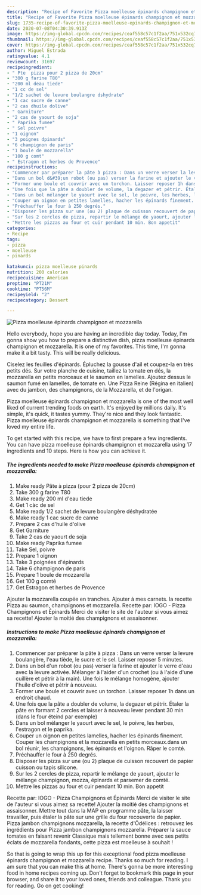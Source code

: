 ```yaml
---
description: "Recipe of Favorite Pizza moelleuse épinards champignon et mozzarella"
title: "Recipe of Favorite Pizza moelleuse épinards champignon et mozzarella"
slug: 1735-recipe-of-favorite-pizza-moelleuse-epinards-champignon-et-mozzarella
date: 2020-07-08T04:30:39.913Z
image: https://img-global.cpcdn.com/recipes/ceaf558c57c1f2aa/751x532cq70/pizza-moelleuse-epinards-champignon-et-mozzarella-photo-principale-de-la-recette.jpg
thumbnail: https://img-global.cpcdn.com/recipes/ceaf558c57c1f2aa/751x532cq70/pizza-moelleuse-epinards-champignon-et-mozzarella-photo-principale-de-la-recette.jpg
cover: https://img-global.cpcdn.com/recipes/ceaf558c57c1f2aa/751x532cq70/pizza-moelleuse-epinards-champignon-et-mozzarella-photo-principale-de-la-recette.jpg
author: Miguel Estrada
ratingvalue: 4.1
reviewcount: 31697
recipeingredient:
- " Pte  pizza pour 2 pizza de 20cm"
- "300 g farine T80"
- "200 ml deau tiede"
- "1 cc de sel"
- "1/2 sachet de levure boulangre dshydrate"
- "1 cac sucre de canne"
- "2 cas dhuile dolive"
- " Garniture"
- "2 cas de yaourt de soja"
- " Paprika fumee"
- " Sel poivre"
- "1 oignon"
- "3 poignes dpinards"
- "6 champignon de paris"
- "1 boule de mozzarella"
- "100 g comt"
- " Estragon et herbes de Provence"
recipeinstructions:
- "Commencer par préparer la pâte à pizza : Dans un verre verser la levure boulangère, l&#39;eau tiède, le sucre et le sel. Laisser reposer 5 minutes."
- "Dans un bol d&#39;un robot (ou pas) verser la farine et ajouter le verre d&#39;eau avec la levure activée. Mélanger à l&#39;aider d&#39;un crochet (ou à l&#39;aide d&#39;une cuillère et pétrir à la main). Une fois le mélange homogène, ajouter l&#39;huile d&#39;olive et pétrir à nouveau."
- "Former une boule et couvrir avec un torchon. Laisser reposer 1h dans un endroit chaud."
- "Une fois que la pâte a doubler de volume, la degazer et pétrir. Étaler la pâte en formant 2 cercles et laisser à nouveau lever pendant 30 min (dans le four éteind par exemple)"
- "Dans un bol mélanger le yaourt avec le sel, le poivre, les herbes, l&#39;estragon et le paprika."
- "Couper un oignon en petites lamelles, hacher les épinards finement. Couper les champignons et la mozzarella en petits morceaux.dans un bol réunir, les champignons, les épinards et l&#39;oignon. Râper le comté."
- "Préchauffer le four à 250 degrés."
- "Disposer les pizza sur une (ou 2) plaque de cuisson recouvert de papier cuisson ou tapis silicone."
- "Sur les 2 cercles de pizza, repartir le mélange de yaourt, ajouter le mélange champignon, mozza, épinards et parsemer de comté."
- "Mettre les pizzas au four et cuir pendant 10 min. Bon appetit"
categories:
- Recipe
tags:
- pizza
- moelleuse
- pinards

katakunci: pizza moelleuse pinards 
nutrition: 200 calories
recipecuisine: American
preptime: "PT21M"
cooktime: "PT56M"
recipeyield: "2"
recipecategory: Dessert

---
```



![Pizza moelleuse épinards champignon et mozzarella](https://img-global.cpcdn.com/recipes/ceaf558c57c1f2aa/751x532cq70/pizza-moelleuse-epinards-champignon-et-mozzarella-photo-principale-de-la-recette.jpg)

Hello everybody, hope you are having an incredible day today. Today, I'm gonna show you how to prepare a distinctive dish, pizza moelleuse épinards champignon et mozzarella. It is one of my favorites. This time, I'm gonna make it a bit tasty. This will be really delicious.

Ciselez les feuilles d&#39;épinards. Épluchez la gousse d&#39;ail et coupez-la en très petits dés. Sur votre planche de cuisine, taillez la tomate en dés, la mozzarella en petits morceaux et le saumon en lamelles. Ajoutez dessus le saumon fumé en lamelles, de tomate en. Une Pizza Reine (Régina en italien) avec du jambon, des champignons, de la Mozzarella, et de l&#39;origan.

Pizza moelleuse épinards champignon et mozzarella is one of the most well liked of current trending foods on earth. It's enjoyed by millions daily. It's simple, it's quick, it tastes yummy. They're nice and they look fantastic. Pizza moelleuse épinards champignon et mozzarella is something that I've loved my entire life.


To get started with this recipe, we have to first prepare a few ingredients. You can have pizza moelleuse épinards champignon et mozzarella using 17 ingredients and 10 steps. Here is how you can achieve it.

<!--inarticleads1-->

##### The ingredients needed to make Pizza moelleuse épinards champignon et mozzarella:

1. Make ready  Pâte à pizza (pour 2 pizza de 20cm)
1. Take 300 g farine T80
1. Make ready 200 ml d&#39;eau tiede
1. Get 1 càc de sel
1. Make ready 1/2 sachet de levure boulangère déshydratée
1. Make ready 1 cac sucre de canne
1. Prepare 2 cas d&#39;huile d&#39;olive
1. Get  Garniture
1. Take 2 cas de yaourt de soja
1. Make ready  Paprika fumee
1. Take  Sel, poivre
1. Prepare 1 oignon
1. Take 3 poignées d&#39;épinards
1. Take 6 champignon de paris
1. Prepare 1 boule de mozzarella
1. Get 100 g comté
1. Get  Estragon et herbes de Provence


Ajouter la mozzarella coupée en tranches. Ajouter à mes carnets. la recette Pizza au saumon, champignons et mozzarella. Recette par: IOGO - Pizza Champignons et Épinards Merci de visiter le site de l&#39;auteur si vous aimez sa recette! Ajouter la moitié des champignons et assaisonner. 

<!--inarticleads2-->

##### Instructions to make Pizza moelleuse épinards champignon et mozzarella:

1. Commencer par préparer la pâte à pizza : Dans un verre verser la levure boulangère, l&#39;eau tiède, le sucre et le sel. Laisser reposer 5 minutes.
1. Dans un bol d&#39;un robot (ou pas) verser la farine et ajouter le verre d&#39;eau avec la levure activée. Mélanger à l&#39;aider d&#39;un crochet (ou à l&#39;aide d&#39;une cuillère et pétrir à la main). Une fois le mélange homogène, ajouter l&#39;huile d&#39;olive et pétrir à nouveau.
1. Former une boule et couvrir avec un torchon. Laisser reposer 1h dans un endroit chaud.
1. Une fois que la pâte a doubler de volume, la degazer et pétrir. Étaler la pâte en formant 2 cercles et laisser à nouveau lever pendant 30 min (dans le four éteind par exemple)
1. Dans un bol mélanger le yaourt avec le sel, le poivre, les herbes, l&#39;estragon et le paprika.
1. Couper un oignon en petites lamelles, hacher les épinards finement. Couper les champignons et la mozzarella en petits morceaux.dans un bol réunir, les champignons, les épinards et l&#39;oignon. Râper le comté.
1. Préchauffer le four à 250 degrés.
1. Disposer les pizza sur une (ou 2) plaque de cuisson recouvert de papier cuisson ou tapis silicone.
1. Sur les 2 cercles de pizza, repartir le mélange de yaourt, ajouter le mélange champignon, mozza, épinards et parsemer de comté.
1. Mettre les pizzas au four et cuir pendant 10 min. Bon appetit


Recette par: IOGO - Pizza Champignons et Épinards Merci de visiter le site de l&#39;auteur si vous aimez sa recette! Ajouter la moitié des champignons et assaisonner. Mettre tout dans la MAP en programme pâte, la laisser travailler, puis étaler la pâte sur une grille du four recouverte de papier. Pizza jambon champignons mozzarella, la recette d&#39;Ôdélices : retrouvez les ingrédients pour Pizza jambon champignons mozzarella. Préparer la sauce tomates en faisant revenir Classique mais tellement bonne avec ses petits éclats de mozzarella fondants, cette pizza est moelleuse à souhait ! 

So that is going to wrap this up for this exceptional food pizza moelleuse épinards champignon et mozzarella recipe. Thanks so much for reading. I am sure that you can make this at home. There's gonna be more interesting food in home recipes coming up. Don't forget to bookmark this page in your browser, and share it to your loved ones, friends and colleague. Thank you for reading. Go on get cooking!
